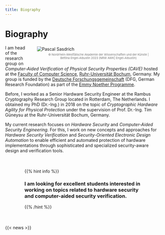 ```yaml
---
title: Biography
---
```


# Biography

<div style="float:right;width:400px;margin-left:25px;margin-top:-10px;margin-bottom:10px">

![Pascal Sasdrich](images/avatar.jpg)

<div style="font-size: 7pt;color: rgba(0,0,0,0.54);margin-top:-10px; text-align:center">&copy; Nordrhein-Westfälische Akademie der Wissenschaften und der Künste |<br> Bettina Engel-Albustin 2023 (NRW AWK| Engel-Albustin)</div>

</div>

I am head of the research group on *Computer-Aided Verification of Physical Security Properties (CAVE)* hosted at the [Faculty of Computer Science](https://informatik.rub.de/en/), [Ruhr-Universität Bochum](https://ruhr-uni-bochum.de/en), Germany. My group is funded by the [Deutsche Forschungsgemeinschaft](https://www.dfg.de/en/) (DFG, German Research Foundation) as part of the [Emmy Noether Programme](https://www.dfg.de/en/research_funding/programmes/individual/emmy_noether/index.html).

Before, I worked as a Senior Hardware Security Engineer at the Rambus Cryptography Research Group located in Rotterdam, The Netherlands. I obtained my PhD (Dr.-Ing.) in 2018 on the topic of *Cryptographic Hardware Agility for Physical Protection* under the supervision of Prof. Dr.-Ing. Tim Güneysu at the Ruhr-Universität Bochum, Germany.

My current research focuses on *Hardware Security* and *Computer-Aided Security Engineering*. For this, I work on new concepts and approaches for *Hardware Security Verification* and *Security-Oriented Electronic Design Automation* to enable efficient and automated protection of hardware implementations through sophisticated and specialized security-aware design and verification tools.

<div style="width:75%;margin:50px auto;">

{{% hint info %}}
<h3><b>I am looking for excellent students interested in working on topics related to hardware security and computer-aided security verification.</b></h3>
{{% /hint %}}

</div>

{{< news >}}